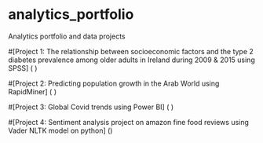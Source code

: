 # analytics_portfolio
Analytics portfolio and data projects


#[Project 1: The relationship between socioeconomic factors and the type 2 diabetes prevalence among older adults in Ireland during 2009 & 2015 using SPSS] ( )



#[Project 2: Predicting population growth in the Arab World using RapidMiner] ( )



#[Project 3: Global Covid trends using Power BI] ( )




#[Project 4: Sentiment analysis project on amazon fine food reviews using Vader NLTK model on python] ()
